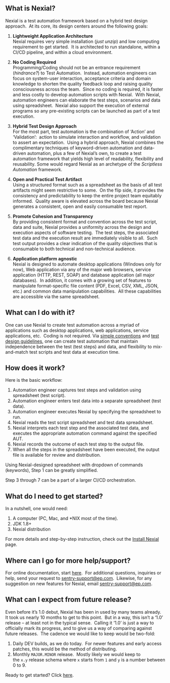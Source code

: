 ## What is Nexial?

Nexial is a test automation framework based on a hybrid test design approach.  At its core, its design centers around the following goals:

1.  **Lightweight Application Architecture**  
    Nexial requires very simple installation (_just unzip_) and low computing requirement to get started.  It is architected to run standalone, within a CI/CD pipeline, and within a cloud environment.  
      
2.  **No Coding Required**  
    Programming/Coding should not be an entrance requirement (_hindrance?_) to Test Automation.  Instead, automation engineers can focus on system-user interaction, acceptance criteria and domain knowledge to shorten the quality feedback loop and raising quality consciousness across the team.  Since no coding is required, it is faster and less costly to develop automation scripts with Nexial.  With Nexial, automation engineers can elaborate the test steps, scenarios and data using spreadsheet.  Nexial also support the execution of external programs so any pre-existing scripts can be launched as part of a test execution.  
      
3.  **Hybrid Test Design Approach**  
    For the most part, test automation is the combination of ‘Action’ and ‘Validation’:  action to simulate interaction and workflow, and validation to assert an expectation.  Using a hybrid approach, Nexial combines the complimentary techniques of keyword-driven automation and data-driven automation, plus a few of Nexial’s own, to create a test automation framework that yields high level of readability, flexibility and reusability. Some would regard Nexial as an archetype of the _Scriptless Automation_ framework.  
      
4.  **Open and Practical Test Artifact**  
    Using a structured format such as a spreadsheet as the basis of all test artifacts might seem restrictive to some.  On the flip side, it provides the consistency and predictability to keep the entire project team equitably informed.  Quality aware is elevated across the board because Nexial generates a consistent, open and easily consumable test report.  
      
5.  **Promote Cohesion and Transparency**  
    By providing consistent format and convention across the test script, data and suite, Nexial provides a uniformity across the design and execution aspects of software testing.  The test steps, the associated test data and the execution result are immediately visible to all.  Such test output provides a clear indication of the quality objectives that is consumable to both technical and non-technical audience.  
      
6.  **Application platform agnostic**  
    Nexial is designed to automate desktop applications (Windows only for now), Web application via any of the major web browsers, service application (HTTP, REST, SOAP) and database application (all major databases).  In addition, it comes with a growing set of features to manipulate format-specific file content (PDF, Excel, CSV, XML, JSON, etc.) and common data manipulation capabilities.  All these capabilities are accessible via the same spreadsheet.

## What can I do with it?

One can use Nexial to create test automation across a myriad of applications such as desktop applications, web applications, service applications, etc.  Coding is not required. Via [simple conventions](https://confluence.ep.com/display/QA/Understanding+Sentry+project+structure) and [test design guidelines](https://confluence.ep.com/display/QA/Understanding+Sentry+Excel+templates), one can create test automation that maintain independence between the test (test steps) and data, and flexibility to mix-and-match test scripts and test data at execution time.

## How does it work?
Here is the basic workflow:
1.  Automation engineer captures test steps and validation using spreadsheet (test script).
2.  Automation engineer enters test data into a separate spreadsheet (test data).
3.  Automation engineer executes Nexial by specifying the spreadsheet to run.
4.  Nexial reads the test script spreadsheet and test data spreadsheet.
5.  Nexial interprets each test step and the associated test data, and executes the appropriate automation command against the specified AUT.
6.  Nexial records the outcome of each test step to the output file.
7.  When all the steps in the spreadsheet have been executed, the output file is available for review and distribution.

Using Nexial-designed spreadsheet with dropdown of commands (keywords), Step 1 can be greatly simplified.

Step 3 through 7 can be a part of a larger CI/CD orchestration.

## What do I need to get started?
In a nutshell, one would need:
1.  A computer (PC, Mac, and *NIX most of the time).
2.  JDK 1.8+
3.  Nexial distribution

For more details and step-by-step instruction, check out the [Install Nexial](quickstart/InstallingNexial) page.

**Where can I go for more help/support?**
-----------------------------------------

For online documentation, start [here](https://confluence.ep.com/display/QA/Sentry).  For additional questions, inquiries or help, send your request to [sentry-support@ep.com](mailto:sentry-support@ep.com).  Likewise, for any suggestion on new features for Nexial, email [sentry-support@ep.com](mailto:sentry-support@ep.com). 

**What can I expect from future release?**
------------------------------------------

Even before it’s 1.0 debut, Nexial has been in used by many teams already.  It took us nearly 10 months to get to this point.  But in a way, this isn’t a ‘1.0’ release – at least not in the typical sense.  Calling it ‘1.0’ is just a way to officially mark its progress, and to give us a way of comparing against future releases.  The cadence we would like to keep would be two-fold:

1.  Daily DEV builds, as we do today.  For newer features and early access patches, this would be the method of distributing.
2.  Monthly `MAJOR.MINOR` release.  Mostly likely we would keep to the `x.y` release schema where `x` starts from `1` and `y` is a number between 0 to 9.

Ready to get started? Click [here](https://confluence.ep.com/display/QA/Quick+Start).
